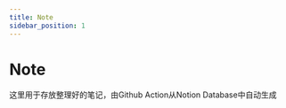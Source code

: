 ```yaml
---
title: Note
sidebar_position: 1
---
```


# Note

这里用于存放整理好的笔记，由Github Action从Notion Database中自动生成



